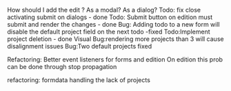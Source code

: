 How should I add the edit ? As a modal? As a dialog?
Todo: fix close activating submit on dialogs - done
Todo: Submit button on edition must submit and render the changes - done
Bug: Adding todo to a new form will disable the default project field on the next todo -fixed
Todo:Implement project deletion - done
Visual Bug:rendering more projects than 3 will cause disalignment issues
Bug:Two default projects fixed

Refactoring: Better event listeners for forms and edition
On edition this prob can be done through stop propagation

refactoring: formdata handling the lack of projects
